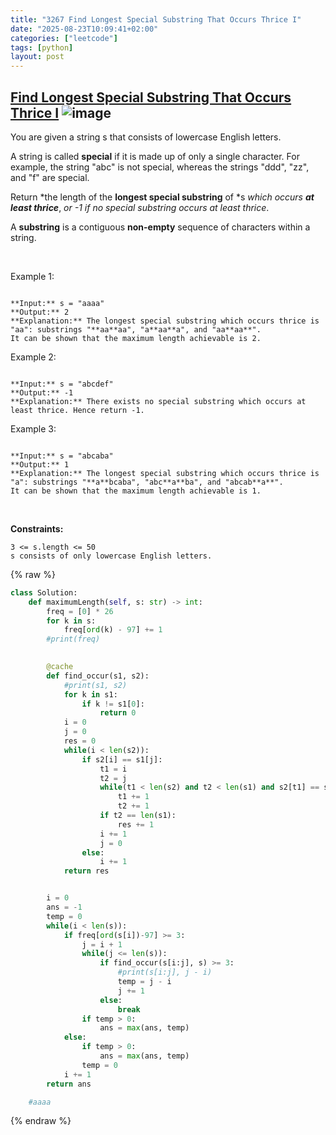 ```yaml
---
title: "3267 Find Longest Special Substring That Occurs Thrice I"
date: "2025-08-23T10:09:41+02:00"
categories: ["leetcode"]
tags: [python]
layout: post
---
```


## [Find Longest Special Substring That Occurs Thrice I](https://leetcode.com/problems/find-longest-special-substring-that-occurs-thrice-i) ![image](https://img.shields.io/badge/Difficulty-Medium-orange)

You are given a string s that consists of lowercase English letters.

A string is called **special** if it is made up of only a single character. For example, the string "abc" is not special, whereas the strings "ddd", "zz", and "f" are special.

Return *the length of the **longest special substring** of *s *which occurs **at least thrice***, *or *-1* if no special substring occurs at least thrice*.

A **substring** is a contiguous **non-empty** sequence of characters within a string.

 

Example 1:

```

**Input:** s = "aaaa"
**Output:** 2
**Explanation:** The longest special substring which occurs thrice is "aa": substrings "**aa**aa", "a**aa**a", and "aa**aa**".
It can be shown that the maximum length achievable is 2.

```

Example 2:

```

**Input:** s = "abcdef"
**Output:** -1
**Explanation:** There exists no special substring which occurs at least thrice. Hence return -1.

```

Example 3:

```

**Input:** s = "abcaba"
**Output:** 1
**Explanation:** The longest special substring which occurs thrice is "a": substrings "**a**bcaba", "abc**a**ba", and "abcab**a**".
It can be shown that the maximum length achievable is 1.

```

 

**Constraints:**

	3 <= s.length <= 50
	s consists of only lowercase English letters.

{% raw %}
```python
class Solution:
    def maximumLength(self, s: str) -> int:
        freq = [0] * 26
        for k in s:
            freq[ord(k) - 97] += 1
        #print(freq)
        

        @cache
        def find_occur(s1, s2):
            #print(s1, s2)
            for k in s1:
                if k != s1[0]:
                    return 0
            i = 0
            j = 0
            res = 0
            while(i < len(s2)):
                if s2[i] == s1[j]:
                    t1 = i
                    t2 = j
                    while(t1 < len(s2) and t2 < len(s1) and s2[t1] == s1[t2]):
                        t1 += 1
                        t2 += 1
                    if t2 == len(s1):
                        res += 1
                    i += 1
                    j = 0
                else:
                    i += 1
            return res


        i = 0
        ans = -1
        temp = 0
        while(i < len(s)):
            if freq[ord(s[i])-97] >= 3:
                j = i + 1
                while(j <= len(s)):
                    if find_occur(s[i:j], s) >= 3:
                        #print(s[i:j], j - i)
                        temp = j - i
                        j += 1
                    else:
                        break
                if temp > 0:
                    ans = max(ans, temp)
            else:
                if temp > 0:
                    ans = max(ans, temp)
                temp = 0
            i += 1
        return ans 

    #aaaa
```
{% endraw %}
